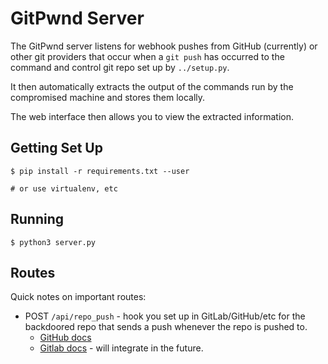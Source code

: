 # GitPwnd Server

The GitPwnd server listens for webhook pushes from GitHub (currently) or other
git providers that occur when a `git push` has occurred to the command and
control git repo set up by `../setup.py`.

It then automatically extracts the output of the commands run by the
compromised machine and stores them locally.

The web interface then allows you to view the extracted information.

## Getting Set Up

~~~
$ pip install -r requirements.txt --user

# or use virtualenv, etc
~~~

## Running

~~~
$ python3 server.py
~~~

## Routes

Quick notes on important routes:

* POST `/api/repo_push` - hook you set up in GitLab/GitHub/etc for the backdoored repo that sends a push whenever the repo is pushed to.
  * [GitHub docs](https://developer.github.com/webhooks/)
  * [Gitlab docs](https://gitlab.com/gitlab-org/gitlab-ce/blob/master/doc/user/project/integrations/webhooks.md) - will integrate in the future.

